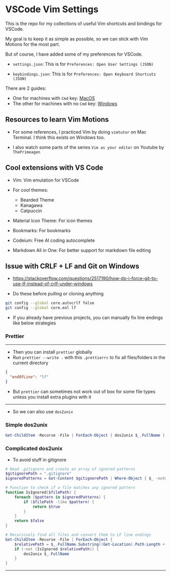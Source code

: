 # VSCode Vim Settings

This is the repo for my collections of useful Vim shortcuts and bindings for VSCode.

My goal is to keep it as simple as possible, so we can stick with Vim Motions for the most part.

But of course, I have added some of my preferences for VSCode.

- `settings.json`: This is for `Preferences: Open User Settings (JSON)`

- `keybindings.json`: This is for `Preferences: Open Keyboard Shortcuts (JSON)`

There are 2 guides:

- One for machines with `Cmd` key: [MacOS](./docs/macos-keyboard.md)
- The other for machines with no `Cmd` key: [Windows](./docs/windows-keyboard.md)

## Resources to learn Vim Motions

- For some references, I practiced Vim by doing `vimtutor` on Mac Terminal. I think this exists on Windows too.

- I also watch some parts of the series `Vim as your editor` on Youtube by `ThePrimeagen`

## Cool extensions with VS Code

- Vim: Vim emulation for VSCode

- For cool themes:

  - Bearded Theme
  - Kanagawa
  - Catpuccin

- Material Icon Theme: For icon themes

- Bookmarks: For bookmarks

- Codeium: Free AI coding autocomplete

- Markdown All in One: For better support for markdown file editing

## Issue with CRLF + LF and Git on Windows

- https://stackoverflow.com/questions/2517190/how-do-i-force-git-to-use-lf-instead-of-crlf-under-windows

- Do these before pulling or cloning anything

```bash
git config --global core.autocrlf false
git config --global core.eol lf
```

- If you already have previous projects, you can manually fix line endings like below strategies

### Prettier

---

- Then you can install `prettier` globally
- Run `prettier --write .` with this `.prettierrc` to fix all files/folders in the current directory

```json
{
  "endOfLine": "lf"
}
```

- But `prettier` can sometimes not work out of box for some file types unless you install extra plugins with it

---

- So we can also use `dos2unix`

### Simple dos2unix

```powershell
Get-ChildItem -Recurse -File | ForEach-Object { dos2unix $_.FullName }
```

### Complicated dos2unix

- To avoid stuff in gitignore

```powershell
# Read .gitignore and create an array of ignored patterns
$gitignorePath = ".gitignore"
$ignoredPatterns = Get-Content $gitignorePath | Where-Object { $_ -notmatch "^#|^$" }

# Function to check if a file matches any ignored pattern
function IsIgnored($filePath) {
    foreach ($pattern in $ignoredPatterns) {
        if ($filePath -like $pattern) {
            return $true
        }
    }
    return $false
}

# Recursively find all files and convert them to LF line endings
Get-ChildItem -Recurse -File | ForEach-Object {
    $relativePath = $_.FullName.Substring((Get-Location).Path.Length + 1)
    if (-not (IsIgnored $relativePath)) {
        dos2unix $_.FullName
    }
}
```

---
